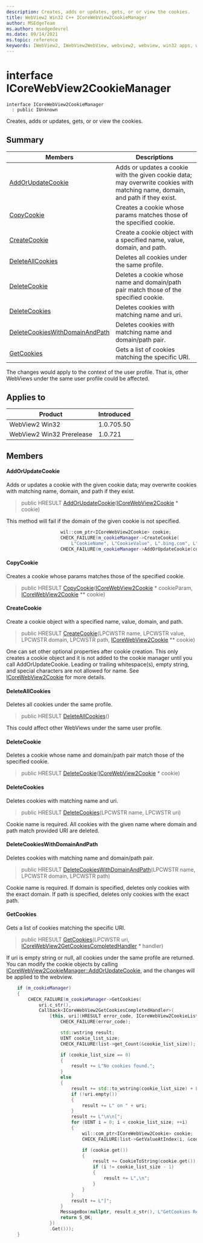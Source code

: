 ```yaml
---
description: Creates, adds or updates, gets, or or view the cookies.
title: WebView2 Win32 C++ ICoreWebView2CookieManager
author: MSEdgeTeam
ms.author: msedgedevrel
ms.date: 09/14/2021
ms.topic: reference
keywords: IWebView2, IWebView2WebView, webview2, webview, win32 apps, win32, edge, ICoreWebView2, ICoreWebView2Controller, browser control, edge html, ICoreWebView2CookieManager
---
```


# interface ICoreWebView2CookieManager

```
interface ICoreWebView2CookieManager
  : public IUnknown
```

Creates, adds or updates, gets, or or view the cookies.

## Summary

 Members                        | Descriptions
--------------------------------|---------------------------------------------
[AddOrUpdateCookie](#addorupdatecookie) | Adds or updates a cookie with the given cookie data; may overwrite cookies with matching name, domain, and path if they exist.
[CopyCookie](#copycookie) | Creates a cookie whose params matches those of the specified cookie.
[CreateCookie](#createcookie) | Create a cookie object with a specified name, value, domain, and path.
[DeleteAllCookies](#deleteallcookies) | Deletes all cookies under the same profile.
[DeleteCookie](#deletecookie) | Deletes a cookie whose name and domain/path pair match those of the specified cookie.
[DeleteCookies](#deletecookies) | Deletes cookies with matching name and uri.
[DeleteCookiesWithDomainAndPath](#deletecookieswithdomainandpath) | Deletes cookies with matching name and domain/path pair.
[GetCookies](#getcookies) | Gets a list of cookies matching the specific URI.

The changes would apply to the context of the user profile. That is, other WebViews under the same user profile could be affected.

## Applies to

Product                         | Introduced
--------------------------------|---------------------------------------------
WebView2 Win32            |    1.0.705.50
WebView2 Win32 Prerelease |    1.0.721

## Members

#### AddOrUpdateCookie

Adds or updates a cookie with the given cookie data; may overwrite cookies with matching name, domain, and path if they exist.

> public HRESULT [AddOrUpdateCookie](#addorupdatecookie)([ICoreWebView2Cookie](icorewebview2cookie.md) * cookie)

This method will fail if the domain of the given cookie is not specified. 
```cpp
                    wil::com_ptr<ICoreWebView2Cookie> cookie;
                    CHECK_FAILURE(m_cookieManager->CreateCookie(
                        L"CookieName", L"CookieValue", L".bing.com", L"/", &cookie));
                    CHECK_FAILURE(m_cookieManager->AddOrUpdateCookie(cookie.get()));
```

#### CopyCookie

Creates a cookie whose params matches those of the specified cookie.

> public HRESULT [CopyCookie](#copycookie)([ICoreWebView2Cookie](icorewebview2cookie.md) * cookieParam, [ICoreWebView2Cookie](icorewebview2cookie.md) ** cookie)

#### CreateCookie

Create a cookie object with a specified name, value, domain, and path.

> public HRESULT [CreateCookie](#createcookie)(LPCWSTR name, LPCWSTR value, LPCWSTR domain, LPCWSTR path, [ICoreWebView2Cookie](icorewebview2cookie.md) ** cookie)

One can set other optional properties after cookie creation. This only creates a cookie object and it is not added to the cookie manager until you call AddOrUpdateCookie. Leading or trailing whitespace(s), empty string, and special characters are not allowed for name. See [ICoreWebView2Cookie](icorewebview2cookie.md) for more details.

#### DeleteAllCookies

Deletes all cookies under the same profile.

> public HRESULT [DeleteAllCookies](#deleteallcookies)()

This could affect other WebViews under the same user profile.

#### DeleteCookie

Deletes a cookie whose name and domain/path pair match those of the specified cookie.

> public HRESULT [DeleteCookie](#deletecookie)([ICoreWebView2Cookie](icorewebview2cookie.md) * cookie)

#### DeleteCookies

Deletes cookies with matching name and uri.

> public HRESULT [DeleteCookies](#deletecookies)(LPCWSTR name, LPCWSTR uri)

Cookie name is required. All cookies with the given name where domain and path match provided URI are deleted.

#### DeleteCookiesWithDomainAndPath

Deletes cookies with matching name and domain/path pair.

> public HRESULT [DeleteCookiesWithDomainAndPath](#deletecookieswithdomainandpath)(LPCWSTR name, LPCWSTR domain, LPCWSTR path)

Cookie name is required. If domain is specified, deletes only cookies with the exact domain. If path is specified, deletes only cookies with the exact path.

#### GetCookies

Gets a list of cookies matching the specific URI.

> public HRESULT [GetCookies](#getcookies)(LPCWSTR uri, [ICoreWebView2GetCookiesCompletedHandler](icorewebview2getcookiescompletedhandler.md) * handler)

If uri is empty string or null, all cookies under the same profile are returned. You can modify the cookie objects by calling [ICoreWebView2CookieManager::AddOrUpdateCookie](#addorupdatecookie), and the changes will be applied to the webview. 
```cpp
    if (m_cookieManager)
    {
        CHECK_FAILURE(m_cookieManager->GetCookies(
            uri.c_str(),
            Callback<ICoreWebView2GetCookiesCompletedHandler>(
                [this, uri](HRESULT error_code, ICoreWebView2CookieList* list) -> HRESULT {
                    CHECK_FAILURE(error_code);

                    std::wstring result;
                    UINT cookie_list_size;
                    CHECK_FAILURE(list->get_Count(&cookie_list_size));

                    if (cookie_list_size == 0)
                    {
                        result += L"No cookies found.";
                    }
                    else
                    {
                        result += std::to_wstring(cookie_list_size) + L" cookie(s) found";
                        if (!uri.empty())
                        {
                            result += L" on " + uri;
                        }
                        result += L"\n\n[";
                        for (UINT i = 0; i < cookie_list_size; ++i)
                        {
                            wil::com_ptr<ICoreWebView2Cookie> cookie;
                            CHECK_FAILURE(list->GetValueAtIndex(i, &cookie));

                            if (cookie.get())
                            {
                                result += CookieToString(cookie.get());
                                if (i != cookie_list_size - 1)
                                {
                                    result += L",\n";
                                }
                            }
                        }
                        result += L"]";
                    }
                    MessageBox(nullptr, result.c_str(), L"GetCookies Result", MB_OK);
                    return S_OK;
                })
                .Get()));
    }
```


